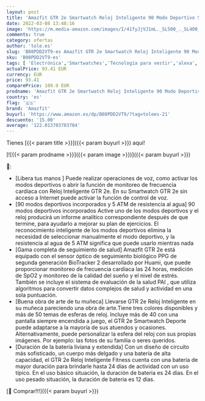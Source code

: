 ```yaml
---
layout: post
title: 'Amazfit GTR 2e Smartwatch Reloj Inteligente 90 Modo Deportivo 5 ATM Duración de Batería 26 Días Medición de la Saturación de Oxígeno en Sangre Alexa'
date: 2022-03-08 13:48:16
image: 'https://m.media-amazon.com/images/I/41fyJjVJ1mL._SL500_._SL400_.jpg'
comments: true
category: ofertas
author: 'tole.es'
slug: 'B08PDD2VT9-es Amazfit GTR 2e Smartwatch Reloj Inteligente 90 Modo...'
sku: 'B08PDD2VT9-es'
tags: [ 'Electrónica','Smartwatches','Tecnología para vestir','alexa','amazfit', ]
actualPrice: 93.41 EUR
currency: EUR
price: 93.41
comparePrice: 109.9 EUR
prodname: 'Amazfit GTR 2e Smartwatch Reloj Inteligente 90 Modo Deportivo 5 ATM Duración de Batería 26 Días Medición de la Saturación de Oxígeno en Sangre Alexa'
country: 'es'
flag: '🇪🇸'
brand: 'Amazfit'
buyurl: 'https://www.amazon.es/dp/B08PDD2VT9/?tag=tolees-21'
descuento: '15.00'
average: '122.013703703704'
---
```


Tienes [{{< param title >}}]({{< param buyurl >}}) aqui!

[![{{< param prodname >}}]({{< param image >}})]({{< param buyurl >}})

🔎:

- [Libera tus manos ] Puede realizar operaciones de voz, como activar los modos deportivos o abrir la función de monitoreo de frecuencia cardíaca con Reloj Inteligente GTR 2e. En su Smartwatch GTR 2e sin acceso a Internet puede activar la función de control de voz.
- [90 modos deportivos incorporados y 5 ATM de resistencia al agua] 90 modos deportivos incorporados Active uno de los modos deportivos y el reloj producirá un informe analítico correspondiente después de que termine, para ayudarlo a mejorar su plan de ejercicios. El reconocimiento inteligente de los modos deportivos elimina la necesidad de seleccionar manualmente el modo deportivo, y la resistencia al agua de 5 ATM significa que puede usarlo mientras nada
- [Gama completa de seguimiento de salud] Amazfit GTR 2e está equipado con el sensor óptico de seguimiento biológico PPG de segunda generación BioTracker 2 desarrollado por Huami, que puede proporcionar monitoreo de frecuencia cardíaca las 24 horas, medición de SpO2 y monitoreo de la calidad del sueño y el nivel de estrés. También se incluye el sistema de evaluación de la salud PAI , que utiliza algoritmos para convertir datos complejos de salud y actividad en una sola puntuación.
- [Buena obra de arte de tu muñeca] Llevarse GTR 2e Reloj Inteligente en su muñeca pareciendo una obra de arte.Tiene tres colores disponibles y más de 50 temas de esferas de reloj. Incluye más de 40 con una pantalla siempre encendida a juego, el GTR 2e Smartwatch Deporte puede adaptarse a la mayoría de sus atuendos y ocasiones. Alternativamente, puede personalizar la esfera del reloj con sus propias imágenes. Por ejemplo: las fotos de su familia o seres queridos.
- [Duración de la batería liviana y extendida] Con un diseño de circuito más sofisticado, un cuerpo más delgado y una batería de alta capacidad, el GTR 2e Reloj Inteligente Fitness cuenta con una batería de mayor duración para brindarle hasta 24 días de actividad con un uso típico. En el uso básico situación, la duración de bateria es 24 días. En el uso pesado situación, la duración de bateria es 12 días.

[🛒 Comprar!!!]({{< param buyurl >}})
